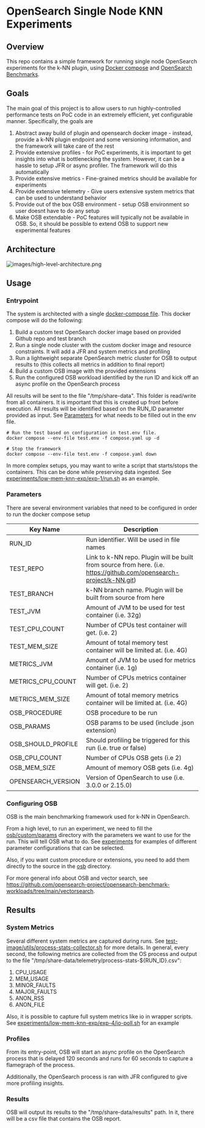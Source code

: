 # OpenSearch Single Node KNN Experiments

## Overview

This repo contains a simple framework for running single node OpenSearch experiments for the k-NN plugin, using 
[Docker compose](https://docs.docker.com/compose/) and [OpenSearch Benchmarks](https://opensearch.org/docs/latest/benchmark/).

## Goals
The main goal of this project is to allow users to run highly-controlled performance tests on PoC code in 
an extremely efficient, yet configurable manner. Specifically, the goals are
1. Abstract away build of plugin and opensearch docker image - instead, provide a k-NN plugin endpoint and some versioning information, and the framework will take care of the rest
2. Provide extensive profiles - for PoC experiments, it is important to get insights into what is bottlenecking the system. However, it can be a hassle to setup JFR or async profiler. The framework will do this automatically
3. Provide extensive metrics - Fine-grained metrics should be available for experiments
4. Provide extensive telemetry - Give users extensive system metrics that can be used to understand behavior 
5. Provide out of the box OSB environment - setup OSB environment so user doesnt have to do any setup
6. Make OSB extendable - PoC features will typically not be available in OSB. So, it should be possible to extend OSB to support new experimental features

## Architecture

![images/high-level-architecture.png](images/high-level-architecture.png)

## Usage

### Entrypoint

The system is architected with a single [docker-compose file](compose.yaml). This docker compose will do the following:
1. Build a custom test OpenSearch docker image based on provided Github repo and test branch
2. Run a single node cluster with the custom docker image and resource constraints. It will add a JFR and system metrics and profiling
3. Run a lightweight separate OpenSearch metric cluster for OSB to output results to (this collects all metrics in addition to final report)
4. Build a custom OSB image with the provided extensions
5. Run the configured OSB workload identified by the run ID and kick off an async profile on the OpenSearch process

All results will be sent to the file "/tmp/share-data". This folder is read/write from all containers. It is important 
that this is created up front before execution. All results will be identified based on the RUN_ID parameter provided as 
input. See [Parameters](#parameters) for what needs to be filled out in the env file.

```
# Run the test based on configuration in test.env file.
docker compose --env-file test.env -f compose.yaml up -d

# Stop the framework
docker compose --env-file test.env -f compose.yaml down
```

In more complex setups, you may want to write a script that starts/stops the containers. This can be done while 
preserving data ingested. See [experiments/low-mem-knn-exp/exp-1/run.sh](experiments/low-mem-knn-exp/exp-1/run.sh) as 
an example.

### Parameters
There are several environment variables that need to be configured in order to run the docker compose setup

| Key Name           | Description                                                                                                          |
|--------------------|----------------------------------------------------------------------------------------------------------------------|
| RUN_ID             | Run identifier. Will be used in file names                                                                           |
| TEST_REPO          | Link to k-NN repo. Plugin will be built from source from here. (i.e. https://github.com/opensearch-project/k-NN.git) |
| TEST_BRANCH        | k-NN branch name. Plugin will be built from source from here                                                         |
| TEST_JVM           | Amount of JVM to be used for test container (i.e. 32g)                                                               |
| TEST_CPU_COUNT     | Number of CPUs test container will get. (i.e. 2)                                                                     |
| TEST_MEM_SIZE      | Amount of total memory test container will be limited at. (i.e. 4G)                                                  |
| METRICS_JVM        | Amount of JVM to be used for metrics container (i.e. 1g)                                                             |
| METRICS_CPU_COUNT  | Number of CPUs metrics container will get. (i.e. 2)                                                                  |
| METRICS_MEM_SIZE   | Amount of total memory metrics container will be limited at. (i.e. 4G)                                               |
| OSB_PROCEDURE      | OSB procedure to be run                                                                                              |
| OSB_PARAMS         | OSB params to be used (include .json extension)                                                                      |
| OSB_SHOULD_PROFILE | Should profiling be triggered for this run (i.e. true or false)                                                      |
| OSB_CPU_COUNT      | Number of CPUs OSB gets (i.e 2)                                                                                      |
| OSB_MEM_SIZE       | Amount of memory OSB gets (i.e. 4g)                                                                                  |
| OPENSEARCH_VERSION | Version of OpenSearch to use (i.e. 3.0.0 or 2.15.0)                                                                  |

### Configuring OSB
OSB is the main benchmarking framework used for k-NN in OpenSearch.

From a high level, to run an experiment, we need to fill the [osb/custom/params](osb/custom/params) directory with the 
parameters we want to use for the run. This will tell OSB what to do. See 
[experiments](experiments/low-mem-knn-exp/exp-1/osb-params) for examples of different parameter configurations that can 
be selected. 

Also, if you want custom procedure or extensions, you need to add them directly to the source in the [osb](osb) 
directory.

For more general info about OSB and vector search, see https://github.com/opensearch-project/opensearch-benchmark-workloads/tree/main/vectorsearch.

## Results

### System Metrics

Several different system metrics are captured during runs. See 
[test-image/utils/process-stats-collector.sh](test-image/utils/process-stats-collector.sh) for more details. In general,
every second, the following metrics are collected from the OS process and output to the file 
"/tmp/share-data/telemetry/process-stats-${RUN_ID}.csv":
1. CPU_USAGE
2. MEM_USAGE
3. MINOR_FAULTS
4. MAJOR_FAULTS
5. ANON_RSS
6. ANON_FILE

Also, it is possible to capture full system metrics like io in wrapper scripts. See 
[experiments/low-mem-knn-exp/exp-4/io-poll.sh](experiments/low-mem-knn-exp/exp-4/io-poll.sh) for an example

### Profiles

From its entry-point, OSB will start an  async profile on the OpenSearch process that is delayed 120 seconds and runs 
for 60 seconds to capture a flamegraph of the process.

Additionally, the OpenSearch process is ran with JFR configured to give more profiling insights.

### Results

OSB will output its results to the "/tmp/share-data/results" path. In it, there will be a csv file that contains the OSB report. 
